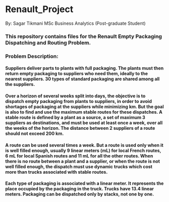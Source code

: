 # Renault_Project
By: Sagar Tikmani
MSc Business Analytics
(Post-graduate Student)
### This repository contains files for the Renault Empty Packaging Dispatching and Routing Problem. 

### Problem Description:
#### Suppliers deliver parts to plants with full packaging. The plants must then return empty packaging to suppliers who need them, ideally to the nearest suppliers. 30 types of standard packaging are shared among all the suppliers.
#### Over a horizon of several weeks split into days, the objective is to dispatch empty packaging from plants to suppliers, in order to avoid shortages of packaging at the suppliers while minimizing km. But the goal is also to find and use the maximum stable routes for these dispatches. A stable route is defined by a plant as a source, a set of maximum 3 suppliers as destinations, and must be used at least once a week, over all the weeks of the horizon. The distance between 2 suppliers of a route should not exceed 200 km.
#### A route can be used several times a week. But a route is used only when it is well filled enough, usually 9 linear meters (mL) for local French routes, 6 mL for local Spanish routes and 11 mL for all the other routes. When there is no route between a plant and a supplier, or when the  route is not well filled enough, the dispatch must use dynamic trucks which cost more than trucks associated with stable routes.
#### Each type of packaging is associated with a linear meter. It represents the place occupied by the packaging in the truck. Trucks have 13.4 linear meters. Packaging can be dispatched only by stacks, not one by one.

